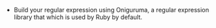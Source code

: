 - Build your regular expression using Oniguruma, a regular expression
library that which is used by Ruby by default.
